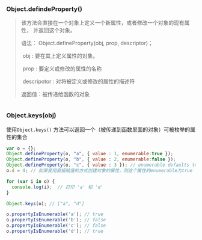 ### Object.defindeProperty()

> 该方法会直接在一个对象上定义一个新属性，或者修改一个对象的现有属性， 并返回这个对象。
>
> 语法： Object.defineProperty(obj, prop, descriptor)；
>
> ​	obj : 要在其上定义属性的对象。
>
> ​	prop : 要定义或修改的属性的名称
>
> ​	descripotor : 对将被定义或修改的属性的描述符
>
> 返回值：被传递给函数的对象

```javascript

```





### Object.keys(obj)

使用`Object.keys()` 方法可以返回一个（被传递到函数里面的对象）可被枚举的属性的集合

```javascript
var o = {};
Object.defineProperty(o, "a", { value : 1, enumerable:true });
Object.defineProperty(o, "b", { value : 2, enumerable:false });
Object.defineProperty(o, "c", { value : 3 }); // enumerable defaults to false
o.d = 4; // 如果使用直接赋值的方式创建对象的属性，则这个属性的enumerable为true

for (var i in o) {    
  console.log(i);  // 打印 'a' 和 'd'
}

Object.keys(o); // ["a", "d"]

o.propertyIsEnumerable('a'); // true
o.propertyIsEnumerable('b'); // false
o.propertyIsEnumerable('c'); // false
o.propertyIsEnumerable('d'); // true
```

